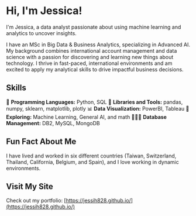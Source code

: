 # Hi, I'm Jessica!

I'm Jessica, a data analyst passionate about using machine learning and analytics to uncover insights. 

I have an MSc in Big Data & Business Analytics, specializing in Advanced AI. My background combines international account management and data science with a passion for discovering and learning new things about technology. I thrive in fast-paced, international environments and am excited to apply my analytical skills to drive impactful business decisions.

## Skills

🤖 **Programming Languages:** Python, SQL
🔧 **Libraries and Tools:** pandas, numpy, sklearn, matplotlib, plotly
📊 **Data Visualization:** PowerBI, Tableau
🧠 **Exploring:** Machine Learning, General AI, and math
👩🏻‍💻 **Database Management:** DB2, MySQL, MongoDB

## Fun Fact About Me
I have lived and worked in six different countries (Taiwan, Switzerland, Thailand, California, Belgium, and Spain), and I love working in dynamic environments.

## Visit My Site

Check out my portfolio: [https://jessih828.github.io/](https://jessih828.github.io/)
